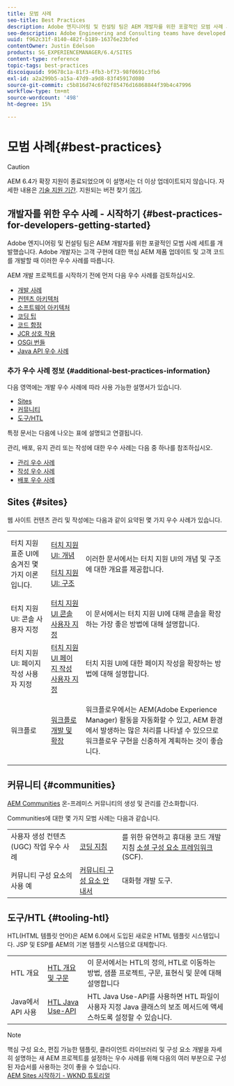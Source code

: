 ```yaml
---
title: 모범 사례
seo-title: Best Practices
description: Adobe 엔지니어링 및 컨설팅 팀은 AEM 개발자를 위한 포괄적인 모범 사례 세트를 개발했습니다
seo-description: Adobe Engineering and Consulting teams have developed a comprehensive set of best practices for AEM developers
uuid: f962c31f-8140-482f-b189-16376e23bfed
contentOwner: Justin Edelson
products: SG_EXPERIENCEMANAGER/6.4/SITES
content-type: reference
topic-tags: best-practices
discoiquuid: 99678c1a-81f3-4fb3-bf73-98f0691c3fb6
exl-id: a2a299b5-a15a-47d9-a9d8-83f45917d080
source-git-commit: c5b816d74c6f02f85476d16868844f39b4c47996
workflow-type: tm+mt
source-wordcount: '498'
ht-degree: 15%

---
```


# 모범 사례{#best-practices}

>[!CAUTION]
>
>AEM 6.4가 확장 지원이 종료되었으며 이 설명서는 더 이상 업데이트되지 않습니다. 자세한 내용은 [기술 지원 기간](https://helpx.adobe.com/kr/support/programs/eol-matrix.html). 지원되는 버전 찾기 [여기](https://experienceleague.adobe.com/docs/).

## 개발자를 위한 우수 사례 - 시작하기 {#best-practices-for-developers-getting-started}

Adobe 엔지니어링 및 컨설팅 팀은 AEM 개발자를 위한 포괄적인 모범 사례 세트를 개발했습니다. Adobe 개발자는 고객 구현에 대한 핵심 AEM 제품 업데이트 및 고객 코드를 개발할 때 이러한 우수 사례를 따릅니다.

AEM 개발 프로젝트를 시작하기 전에 먼저 다음 우수 사례를 검토하십시오.

* [개발 사례](/help/sites-developing/development-practices.md)
* [컨텐츠 아키텍처](/help/sites-developing/content-architecture.md)
* [소프트웨어 아키텍처](/help/sites-developing/software-architecture.md)
* [코딩 팁](/help/sites-developing/coding-tips.md)
* [코드 함정](/help/sites-developing/code-pitfalls.md)
* [JCR 상호 작용](/help/sites-developing/jcr-integration.md)
* [OSGi 번들](/help/sites-developing/osgi-bundles.md)
* [Java API 우수 사례](https://experienceleague.adobe.com/docs/experience-manager-learn/foundation/development/understand-java-api-best-practices.html)

### 추가 우수 사례 정보 {#additional-best-practices-information}

다음 영역에는 개발 우수 사례에 따라 사용 가능한 설명서가 있습니다.

* [Sites](#sites)
* [커뮤니티](/help/sites-developing/best-practices.md#communities)
* [도구/HTL](/help/sites-developing/best-practices.md#tooling-htl)

특정 문서는 다음에 나오는 표에 설명되고 연결됩니다.

관리, 배포, 유지 관리 또는 작성에 대한 우수 사례는 다음 중 하나를 참조하십시오.

* [관리 우수 사례](/help/sites-administering/administer-best-practices.md)
* [작성 우수 사례](/help/sites-authoring/best-practices.md)
* [배포 우수 사례](/help/sites-deploying/best-practices.md)

## Sites {#sites}

웹 사이트 컨텐츠 관리 및 작성에는 다음과 같이 요약된 몇 가지 우수 사례가 있습니다.

<table> 
 <tbody>
  <tr>
   <td>터치 지원 표준 UI에 숨겨진 몇 가지 이론입니다.</td> 
   <td><p><a href="/help/sites-developing/touch-ui-concepts.md">터치 지원 UI: 개념</a></p> <p><a href="/help/sites-developing/touch-ui-structure.md">터치 지원 UI: 구조</a></p> </td> 
   <td>이러한 문서에서는 터치 지원 UI의 개념 및 구조에 대한 개요를 제공합니다.</td> 
  </tr>
  <tr>
   <td>터치 지원 UI: 콘솔 사용자 지정 </td> 
   <td><a href="/help/sites-developing/customizing-consoles-touch.md">터치 지원 UI 콘솔 사용자 지정</a></td> 
   <td>이 문서에서는 터치 지원 UI에 대해 콘솔을 확장하는 가장 좋은 방법에 대해 설명합니다.</td> 
  </tr>
  <tr>
   <td>터치 지원 UI: 페이지 작성 사용자 지정</td> 
   <td><a href="/help/sites-developing/customizing-page-authoring-touch.md">터치 지원 UI 페이지 작성 사용자 지정</a></td> 
   <td>터치 지원 UI에 대한 페이지 작성을 확장하는 방법에 대해 설명합니다.</td> 
  </tr>
  <tr>
   <td>워크플로</td> 
   <td><a href="/help/sites-developing/workflows-best-practices.md">워크플로 개발 및 확장</a></td> 
   <td><p>워크플로우에서는 AEM(Adobe Experience Manager) 활동을 자동화할 수 있고, AEM 환경에서 발생하는 많은 처리를 나타낼 수 있으므로 워크플로우 구현을 신중하게 계획하는 것이 좋습니다.</p> </td> 
  </tr>
 </tbody>
</table>

## 커뮤니티 {#communities}

[AEM Communities](/help/communities/overview.md) 온-프레미스 커뮤니티의 생성 및 관리를 간소화합니다.

Communities에 대한 몇 가지 모범 사례는 다음과 같습니다.

|  |  |  |
|---|---|---|
| 사용자 생성 컨텐츠(UGC) 작업 우수 사례 | [코딩 지침](/help/communities/code-guide.md) | 를 위한 유연하고 휴대용 코드 개발 지침 [소셜 구성 요소 프레임워크](/help/communities/scf.md) (SCF). |
| 커뮤니티 구성 요소의 사용 예 | [커뮤니티 구성 요소 안내서](/help/communities/components-guide.md) | 대화형 개발 도구. |

## 도구/HTL {#tooling-htl}

HTL(HTML 템플릿 언어)은 AEM 6.0에서 도입된 새로운 HTML 템플릿 시스템입니다. JSP 및 ESP를 AEM의 기본 템플릿 시스템으로 대체합니다.

|  |  |  |
|---|---|---|
| HTL 개요 | [HTL 개요 및 구문](https://helpx.adobe.com/experience-manager/htl/user-guide.html) | 이 문서에서는 HTL의 정의, HTL로 이동하는 방법, 샘플 프로젝트, 구문, 표현식 및 문에 대해 설명합니다 |
| Java에서 API 사용 | [HTL Java Use-API](https://helpx.adobe.com/experience-manager/htl/using/use-api.html) | HTL Java Use-API를 사용하면 HTL 파일이 사용자 지정 Java 클래스의 보조 메서드에 액세스하도록 설정할 수 있습니다. |

>[!NOTE]
>
>핵심 구성 요소, 편집 가능한 템플릿, 클라이언트 라이브러리 및 구성 요소 개발을 자세히 설명하는 새 AEM 프로젝트를 설정하는 우수 사례를 위해 다음의 여러 부분으로 구성된 자습서를 사용하는 것이 좋을 수 있습니다.\
>[AEM Sites 시작하기 - WKND 튜토리얼](https://helpx.adobe.com/kr/experience-manager/kt/sites/using/getting-started-wknd-tutorial-develop.html)
